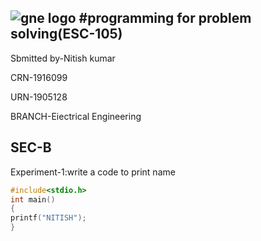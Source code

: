 ![gne logo](https://www.gndec.ac.in/sites/default/logo.png)
#programming for problem solving(ESC-105)
------------------
Sbmitted by-Nitish kumar

CRN-1916099

URN-1905128

BRANCH-Eiectrical Engineering

SEC-B
-------------
Experiment-1:write a code to print name
```C
#include<stdio.h>
int main()
{
printf("NITISH");
}
